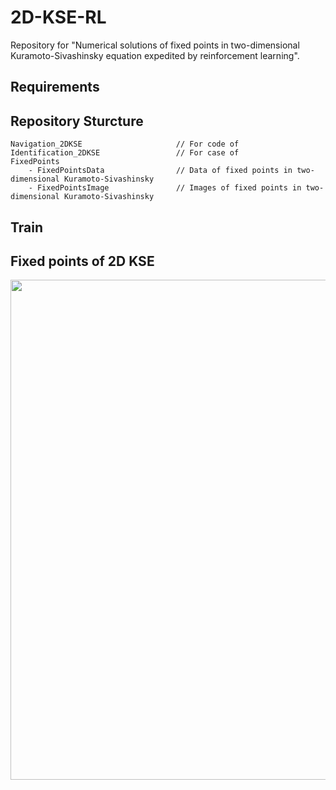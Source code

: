 # 2D-KSE-RL

Repository for "Numerical solutions of fixed points in two-dimensional Kuramoto-Sivashinsky equation expedited by reinforcement learning".

## Requirements



## Repository Sturcture

```
Navigation_2DKSE                     // For code of 
Identification_2DKSE                 // For case of 
FixedPoints
    - FixedPointsData                // Data of fixed points in two-dimensional Kuramoto-Sivashinsky 
    - FixedPointsImage               // Images of fixed points in two-dimensional Kuramoto-Sivashinsky
```

## Train



## Fixed points of 2D KSE


<img src="Result_Presentation\Parameters.png" width="800">
